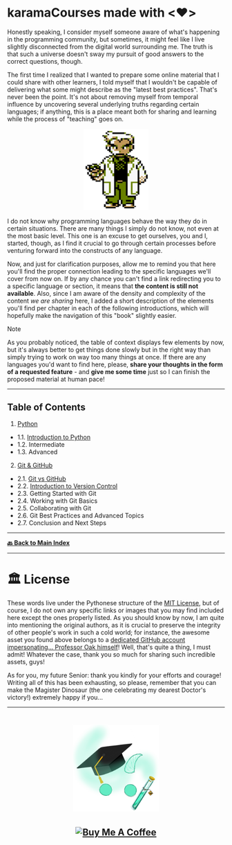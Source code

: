 # karamaCourses made with <❤️>

Honestly speaking, I consider myself someone aware of what's happening in the programming community, but sometimes, it might feel like I live slightly disconnected from the digital world surrounding me. The truth is that such a universe doesn't sway my pursuit of good answers to the correct questions, though.

The first time I realized that I wanted to prepare some online material that I could share with other learners, I told myself that I wouldn't be capable of delivering what some might describe as the "latest best practices". That's never been the point. It's not about removing myself from temporal influence by uncovering several underlying truths regarding certain languages; if anything, this is a place meant both for sharing and learning while the process of "teaching" goes on.

<p align="center">
  <img src="./images/pixel-professor-oak.png" width="150px" alt="A pixel-art visual asset of Professor Oak, from Pokémon.">
</p>

I do not know why programming languages behave the way they do in certain situations. There are many things I simply do not know, not even at the most basic level. This one is an excuse to get ourselves, you and I, started, though, as I find it crucial to go through certain processes before venturing forward into the constructs of any language.

Now, and just for clarification purposes, allow me to remind you that here you'll find the proper connection leading to the specific languages we'll cover from now on. If by any chance you can't find a link redirecting you to a specific language or section, it means that **the content is still not available**. Also, since I am aware of the density and complexity of the content _we are sharing_ here, I added a short description of the elements you'll find per chapter in each of the following introductions, which will hopefully make the navigation of this "book" slightly easier.

> [!NOTE]
> As you probably noticed, the table of context displays few elements by now, but it's always better to get things done slowly but in the right way than simply trying to work on way too many things at once. If there are any languages you'd want to find here, please, **share your thoughts in the form of a requested feature** - and **give me some time** just so I can finish the proposed material at human pace!

---

Table of Contents
-----------------

1. [Python](./01-Python/README.md)
  - 1.1. [Introduction to Python](./01-Python/Introduction/00_setup.py)
  - 1.2. Intermediate
  - 1.3. Advanced

2. [Git & GitHub](./02-Git-GitHub/README.md)
  - 2.1. [Git vs GitHub](./02-Git-GitHub/Introduction/Module-0-git-vs-github.md)
  - 2.2. [Introduction to Version Control](./02-Git-GitHub/Introduction/Module-1-introduction-version-control.md)
  - 2.3. Getting Started with Git
  - 2.4. Working with Git Basics
  - 2.5. Collaborating with Git
  - 2.6. Git Best Practices and Advanced Topics
  - 2.7. Conclusion and Next Steps

---

**[🔙 Back to Main Index](/README.md)**

---

# 🏛 License

These words live under the Pythonese structure of the [MIT License](LICENSE.txt), but of course, I do not own any specific links or images that you may find included here except the ones properly listed. As you should know by now, I am quite into mentioning the original authors, as it is crucial to preserve the integrity of other people's work in such a cold world; for instance, the awesome asset you found above belongs to a [dedicated GitHub account impersonating... Professor Oak himself](https://github.com/professor-samuel-oak)! Well, that's quite a thing, I must admit! Whatever the case, thank you so much for sharing such incredible assets, guys!

As for you, my future Senior: thank you kindly for your efforts and courage! Writing all of this has been exhausting, so please, remember that you can make the Magister Dinosaur (the one celebrating my dearest Doctor's victory!) extremely happy if you...
<br />

---

<h1 align="center">
  <a href="https://karamazfolio.xyz/"><img src="/images/karaMagister.png" width="200" height="200" alt="Original KaraMagister logo asset.">
</h1>
<h2 align="center">
  <a href="https://www.buymeacoffee.com/JuditKaramazov" target="_blank"><img src="https://cdn.buymeacoffee.com/buttons/v2/default-yellow.png" alt="Buy Me A Coffee" style="height: 60px !important;width: 207px !important;" ></a>
</h2> 
